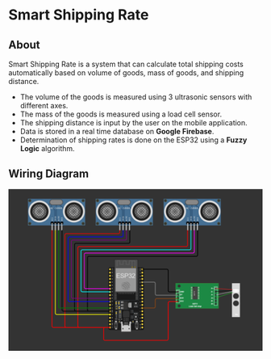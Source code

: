 # Smart Shipping Rate

## About
Smart Shipping Rate is a system that can calculate total shipping costs automatically based on volume of goods, mass of goods, and shipping distance.
- The volume of the goods is measured using 3 ultrasonic sensors with different axes.
- The mass of the goods is measured using a load cell sensor.
- The shipping distance is input by the user on the mobile application.
- Data is stored in a real time database on **Google Firebase**.
- Determination of shipping rates is done on the ESP32 using a **Fuzzy Logic** algorithm.

## Wiring Diagram
![Wiring Diagram](https://github.com/ZaidanFitra/Smart-Shipping-Rate/blob/main/Wiring-Diagram.png?raw=true)
